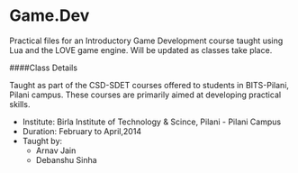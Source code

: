 Game.Dev
========

Practical files for an Introductory Game Development course taught using Lua and the LOVE game engine.
Will be updated as classes take place.


####Class Details

Taught as part of the CSD-SDET courses offered to students in BITS-Pilani, Pilani campus.
These courses are primarily aimed at developing practical skills.
- Institute: Birla Institute of Technology & Scince, Pilani - Pilani Campus
- Duration: February to April,2014
- Taught by:
	* Arnav Jain
	* Debanshu Sinha
